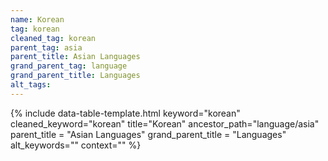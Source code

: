 ```yaml
---
name: Korean
tag: korean
cleaned_tag: korean
parent_tag: asia
parent_title: Asian Languages
grand_parent_tag: language
grand_parent_title: Languages
alt_tags: 
---
```


{% include data-table-template.html 
  keyword="korean" 
  cleaned_keyword="korean" 
  title="Korean"
  ancestor_path="language/asia" 
  parent_title = "Asian Languages"
  grand_parent_title = "Languages"
  alt_keywords=""
  context=""
%}

